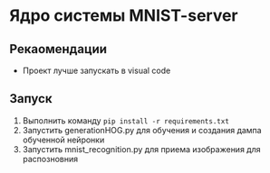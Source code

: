 # Ядро системы MNIST-server
## Рекаомендации
* Проект лучше запускать в visual code

## Запуск
1. Выполнить команду ```pip install -r requirements.txt```
2. Запустить generationHOG.py для обучения и создания дампа обученной нейронки
3. Запустить mnist_recognition.py для приема изображения для распозновния

